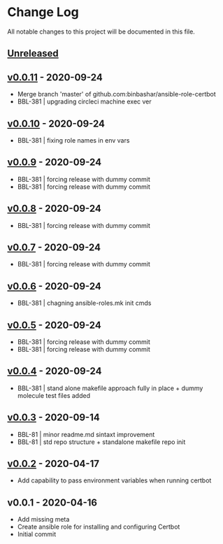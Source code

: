 # Change Log

All notable changes to this project will be documented in this file.

<a name="unreleased"></a>
## [Unreleased]



<a name="v0.0.11"></a>
## [v0.0.11] - 2020-09-24

- Merge branch 'master' of github.com:binbashar/ansible-role-certbot
- BBL-381 | upgrading circleci machine exec ver


<a name="v0.0.10"></a>
## [v0.0.10] - 2020-09-24

- BBL-381 | fixing role names in env vars


<a name="v0.0.9"></a>
## [v0.0.9] - 2020-09-24

- BBL-381 | forcing release with dummy commit
- BBL-381 | forcing release with dummy commit


<a name="v0.0.8"></a>
## [v0.0.8] - 2020-09-24

- BBL-381 | forcing release with dummy commit


<a name="v0.0.7"></a>
## [v0.0.7] - 2020-09-24

- BBL-381 | forcing release with dummy commit


<a name="v0.0.6"></a>
## [v0.0.6] - 2020-09-24

- BBL-381 | chagning ansible-roles.mk init cmds


<a name="v0.0.5"></a>
## [v0.0.5] - 2020-09-24

- BBL-381 | forcing release with dummy commit
- BBL-381 | forcing release with dummy commit


<a name="v0.0.4"></a>
## [v0.0.4] - 2020-09-24

- BBL-381 | stand alone makefile approach fully in place + dummy molecule test files added


<a name="v0.0.3"></a>
## [v0.0.3] - 2020-09-14

- BBL-81 | minor readme.md sintaxt improvement
- BBL-81 | std repo structure + standalone makefile repo init


<a name="v0.0.2"></a>
## [v0.0.2] - 2020-04-17

- Add capability to pass environment variables when running certbot


<a name="v0.0.1"></a>
## v0.0.1 - 2020-04-16

- Add missing meta
- Create ansible role for installing and configuring Certbot
- Initial commit


[Unreleased]: https://github.com/binbashar/ansible-role-certbot/compare/v0.0.11...HEAD
[v0.0.11]: https://github.com/binbashar/ansible-role-certbot/compare/v0.0.10...v0.0.11
[v0.0.10]: https://github.com/binbashar/ansible-role-certbot/compare/v0.0.9...v0.0.10
[v0.0.9]: https://github.com/binbashar/ansible-role-certbot/compare/v0.0.8...v0.0.9
[v0.0.8]: https://github.com/binbashar/ansible-role-certbot/compare/v0.0.7...v0.0.8
[v0.0.7]: https://github.com/binbashar/ansible-role-certbot/compare/v0.0.6...v0.0.7
[v0.0.6]: https://github.com/binbashar/ansible-role-certbot/compare/v0.0.5...v0.0.6
[v0.0.5]: https://github.com/binbashar/ansible-role-certbot/compare/v0.0.4...v0.0.5
[v0.0.4]: https://github.com/binbashar/ansible-role-certbot/compare/v0.0.3...v0.0.4
[v0.0.3]: https://github.com/binbashar/ansible-role-certbot/compare/v0.0.2...v0.0.3
[v0.0.2]: https://github.com/binbashar/ansible-role-certbot/compare/v0.0.1...v0.0.2
